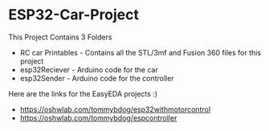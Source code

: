 # ESP32-Car-Project

This Project Contains 3 Folders

- RC car Printables - Contains all the STL/3mf and Fusion 360 files for this project
- esp32Reciever - Arduino code for the car
- esp32Sender - Arduino code for the controller
  
Here are the links for the EasyEDA projects :)
  - https://oshwlab.com/tommybdog/esp32withmotorcontrol
  - https://oshwlab.com/tommybdog/espcontroller
 
